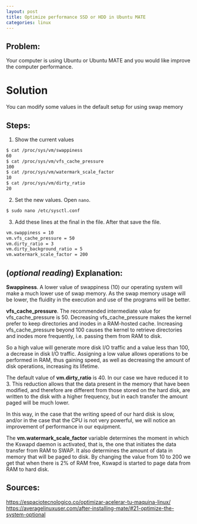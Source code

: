 ```yaml
---
layout: post
title: Optimize performance SSD or HDD in Ubuntu MATE
categories: linux
---
```


## Problem: 
Your computer is using Ubuntu or Ubuntu MATE and you would like improve the computer performance.

# Solution
You can modify some values in the default setup for using swap memory 

## Steps:

1. Show the current values
```bash
$ cat /proc/sys/vm/swappiness
60
$ cat /proc/sys/vm/vfs_cache_pressure
100
$ cat /proc/sys/vm/watermark_scale_factor
10
$ cat /proc/sys/vm/dirty_ratio
20
```

2. Set the new values. Open `nano`.
```bash
$ sudo nano /etc/sysctl.conf

```

3. Add these lines at the final in the file. After that save the file.
```bash
vm.swappiness = 10
vm.vfs_cache_pressure = 50
vm.dirty_ratio = 3
vm.dirty_background_ratio = 5
vm.watermark_scale_factor = 200
```


## (_optional reading_) Explanation:

**Swappiness**. A lower value of swappiness (10) our operating system will make a much lower use of swap memory. As the swap memory usage will be lower, the fluidity in the execution and use of the programs will be better.

**vfs_cache_pressure**. The recommended intermediate value for vfs_cache_pressure is 50. Decreasing vfs_cache_pressure makes the kernel prefer to keep directories and inodes in a RAM-hosted cache. Increasing vfs_cache_pressure beyond 100 causes the kernel to retrieve directories and inodes more frequently, i.e. passing them from RAM to disk.

So a high value will generate more disk I/O traffic and a value less than 100, a decrease in disk I/O traffic. Assigning a low value allows operations to be performed in RAM, thus gaining speed, as well as decreasing the amount of disk operations, increasing its lifetime.


The default value of **vm.dirty_ratio** is 40. In our case we have reduced it to 3. This reduction allows that the data present in the memory that have been modified, and therefore are different from those stored on the hard disk, are written to the disk with a higher frequency, but in each transfer the amount paged will be much lower.

In this way, in the case that the writing speed of our hard disk is slow, and/or in the case that the CPU is not very powerful, we will notice an improvement of performance in our equipment.



The **vm.watermark_scale_factor** variable determines the moment in which the Kswapd daemon is activated, that is, the one that initiates the data transfer from RAM to SWAP. It also determines the amount of data in memory that will be paged to disk. By changing the value from 10 to 200 we get that when there is 2% of RAM free, Kswapd is started to page data from RAM to hard disk.



## Sources:
<https://espaciotecnologico.co/optimizar-acelerar-tu-maquina-linux/>  
<https://averagelinuxuser.com/after-installing-mate/#21-optimize-the-system-optional>
